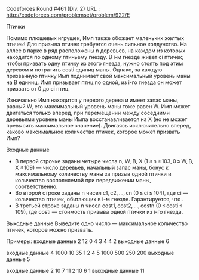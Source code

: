Codeforces Round #461 (Div. 2) URL : http://codeforces.com/problemset/problem/922/E

Птички

Помимо плюшевых игрушек, Имп также обожает маленьких желтых птичек!
Для призыва птичек требуется очень сильное колдунство. На аллее в парке в ряд расположены n деревьев, на каждом 
из которых находится по одному птичьему гнезду. В i-м гнезде живет ci птичек; чтобы призвать одну птичку из этого гнезда, 
нужно стоять под этим деревом и потратить costi единиц маны. Однако, за каждую призванную птичку Имп поднимает свой 
максимальный уровень маны на B единиц. Имп призывает птиц по одной, из i-го гнезда он может призвать от 0 до ci птиц.

Изначально Имп находится у первого дерева и имеет запас маны, равный W, его максимальный уровень маны тоже равен W. 
Имп может двигаться только вперед, при перемещении между соседними деревьями уровень маны Импа восстанавливается на X 
(но не может превысить максимальное значение). Двигаясь исключительно вперед, каково максимальное количество птичек, 
которое может призвать Имп?

Входные данные
  - В первой строчке заданы четыре числа n, W, B, X (1 ≤ n ≤ 103, 0 ≤ W, B, X ≤ 109) — число деревьев, начальный запас маны, 
бонус к максимальному количеству маны за призыв одной птички и количество восполняемой при передвижении маны, соответственно.
  - Во второй строке заданы n чисел c1, c2, ..., cn (0 ≤ ci ≤ 104), где ci — количество птичек, обитающих в i-м гнезде. 
Гарантируется, что .
  - В третьей строке заданы n чисел cost1, cost2, ..., costn (0 ≤ costi ≤ 109), где costi — стоимость призыва одной птички 
из i-го гнезда.

Выходные данные
Выведите одно число — максимальное количество птичек, которое можно призвать.

Примеры:
входные данные
2 12 0 4
3 4
4 2
выходные данные
6

входные данные
4 1000 10 35
1 2 4 5
1000 500 250 200
выходные данные
5

входные данные
2 10 7 11
2 10
6 1
выходные данные
11
